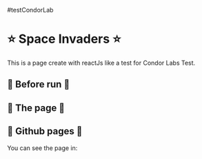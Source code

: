 #testCondorLab

# ⭐️ Space Invaders ⭐️

This is a page create with reactJs like a test for Condor Labs Test.


## 📁 Before run 📁


## 💪 The page 💪


 ## 📢 Github pages  📢

 You can see the page in:
